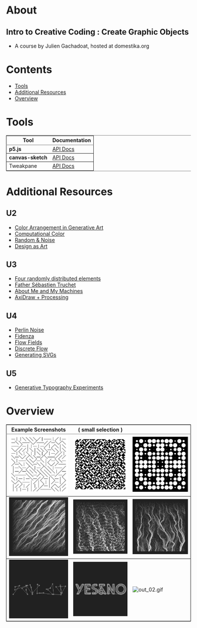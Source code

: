 

# About


## Intro to Creative Coding : Create Graphic Objects

-   A course by Julien Gachadoat, hosted at domestika.org


# Contents

-   [Tools](#org00057d3)
-   [Additional Resources](#org236040d)
-   [Overview](#org0378ae1)


<a id="org00057d3"></a>

# Tools

<table border="2" cellspacing="0" cellpadding="6" rules="groups" frame="hsides">


<colgroup>
<col  class="org-left" />

<col  class="org-left" />
</colgroup>
<thead>
<tr>
<th scope="col" class="org-left">Tool</th>
<th scope="col" class="org-left">Documentation</th>
</tr>
</thead>

<tbody>
<tr>
<td class="org-left"><b>p5.js</b></td>
<td class="org-left"><a href="https://p5js.org/reference/">API Docs</a></td>
</tr>
</tbody>

<tbody>
<tr>
<td class="org-left"><b>canvas-sketch</b></td>
<td class="org-left"><a href="https://github.com/mattdesl/canvas-sketch/blob/master/docs/README.md">API Docs</a></td>
</tr>
</tbody>

<tbody>
<tr>
<td class="org-left">Tweakpane</td>
<td class="org-left"><a href="https://cocopon.github.io/tweakpane/">API Docs</a></td>
</tr>
</tbody>
</table>


<a id="org236040d"></a>

# Additional Resources


## U2

-   [Color Arrangement in Generative Art](https://tylerxhobbs.com/essays/2021/color-arrangement-in-generative-art)
-   [Computational Color](http://printingcode.runemadsen.com/lecture-color/)
-   [Random & Noise](http://www.generative-gestaltung.de/2/)
-   [Design as Art](https://stream.studieau.co/post/57582069103/design-is-fine-bruno-munari-faces-from-his)


## U3

-   [Four randomly distributed elements](https://www.centrepompidou.fr/fr/ressources/oeuvre/cez6op)
-   [Father Sébastien Truchet](https://jacques-andre.fr/faqtypo/truchet/index.html)
-   [About Me and My Machines](https://robertbalke.de/about/)
-   [AxiDraw + Processing](https://www.generativehut.com/post/axidraw-processing)


## U4

-   [Perlin Noise](https://genekogan.com/code/p5js-perlin-noise/)
-   [Fidenza](https://tylerxhobbs.com/fidenza)
-   [Flow Fields](https://tylerxhobbs.com/essays/2020/flow-fields)
-   [Discrete Flow](https://bendotk.com/#/discrete-flow/)
-   [Generating SVGs](https://observablehq.com/@makio135/generating-svgs/20)


## U5

-   [Generative Typography Experiments](https://www.syedrezaali.com/generative-typography-experiments/)


<a id="org0378ae1"></a>

# Overview

<table border="2" cellspacing="0" cellpadding="6" rules="groups" frame="hsides">


<colgroup>
<col  class="org-left" />

<col  class="org-left" />

<col  class="org-left" />
</colgroup>
<thead>
<tr>
<th scope="col" class="org-left">Example Screenshots</th>
<th scope="col" class="org-left">( small selection )</th>
<th scope="col" class="org-left">&#xa0;</th>
</tr>
</thead>

<tbody>
<tr>
<td class="org-left"><img src="./img/img_00.png" alt="img_00.png" width="240" /></td>
<td class="org-left"><img src="./img/img_01.png" alt="img_01.png" width="240" /></td>
<td class="org-left"><img src="./img/out_01.gif" alt="out_01.gif" width="240" /></td>
</tr>
</tbody>

<tbody>
<tr>
<td class="org-left"><img src="./img/img_02.png" alt="img_02.png" width="240" /></td>
<td class="org-left"><img src="./img/img_03.png" alt="img_03.png" width="240" /></td>
<td class="org-left"><img src="./img/img_04.png" alt="img_04.png" width="240" /></td>
</tr>
</tbody>

<tbody>
<tr>
<td class="org-left"><img src="./img/img_05.png" alt="img_05.png" width="240" /></td>
<td class="org-left"><img src="./img/img_06.png" alt="img_06.png" width="240" /></td>
<td class="org-left"><img src="./img/out_02.gif" alt="out_02.gif" width="240" /></td>
</tr>
</tbody>
</table>


